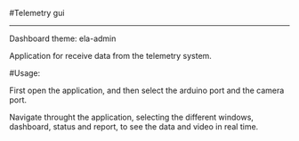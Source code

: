 #Telemetry gui

---

Dashboard theme: ela-admin

Application for receive data from the telemetry system.

#Usage:

First open the application, and then select the arduino port and the camera port.

Navigate throught the application, selecting the different windows, dashboard, status and report, to see the data and video in real time.
